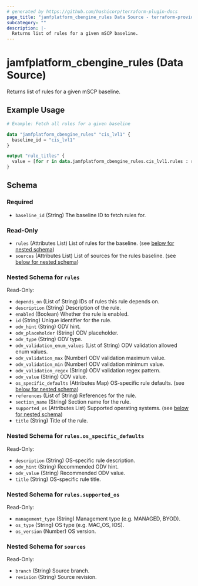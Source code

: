 ```yaml
---
# generated by https://github.com/hashicorp/terraform-plugin-docs
page_title: "jamfplatform_cbengine_rules Data Source - terraform-provider-jamfplatform"
subcategory: ""
description: |-
  Returns list of rules for a given mSCP baseline.
---
```


# jamfplatform_cbengine_rules (Data Source)

Returns list of rules for a given mSCP baseline.

## Example Usage

```terraform
# Example: Fetch all rules for a given baseline

data "jamfplatform_cbengine_rules" "cis_lvl1" {
  baseline_id = "cis_lvl1"
}

output "rule_titles" {
  value = [for r in data.jamfplatform_cbengine_rules.cis_lvl1.rules : r.title]
}
```

<!-- schema generated by tfplugindocs -->
## Schema

### Required

- `baseline_id` (String) The baseline ID to fetch rules for.

### Read-Only

- `rules` (Attributes List) List of rules for the baseline. (see [below for nested schema](#nestedatt--rules))
- `sources` (Attributes List) List of sources for the rules baseline. (see [below for nested schema](#nestedatt--sources))

<a id="nestedatt--rules"></a>
### Nested Schema for `rules`

Read-Only:

- `depends_on` (List of String) IDs of rules this rule depends on.
- `description` (String) Description of the rule.
- `enabled` (Boolean) Whether the rule is enabled.
- `id` (String) Unique identifier for the rule.
- `odv_hint` (String) ODV hint.
- `odv_placeholder` (String) ODV placeholder.
- `odv_type` (String) ODV type.
- `odv_validation_enum_values` (List of String) ODV validation allowed enum values.
- `odv_validation_max` (Number) ODV validation maximum value.
- `odv_validation_min` (Number) ODV validation minimum value.
- `odv_validation_regex` (String) ODV validation regex pattern.
- `odv_value` (String) ODV value.
- `os_specific_defaults` (Attributes Map) OS-specific rule defaults. (see [below for nested schema](#nestedatt--rules--os_specific_defaults))
- `references` (List of String) References for the rule.
- `section_name` (String) Section name for the rule.
- `supported_os` (Attributes List) Supported operating systems. (see [below for nested schema](#nestedatt--rules--supported_os))
- `title` (String) Title of the rule.

<a id="nestedatt--rules--os_specific_defaults"></a>
### Nested Schema for `rules.os_specific_defaults`

Read-Only:

- `description` (String) OS-specific rule description.
- `odv_hint` (String) Recommended ODV hint.
- `odv_value` (String) Recommended ODV value.
- `title` (String) OS-specific rule title.


<a id="nestedatt--rules--supported_os"></a>
### Nested Schema for `rules.supported_os`

Read-Only:

- `management_type` (String) Management type (e.g. MANAGED, BYOD).
- `os_type` (String) OS type (e.g. MAC_OS, IOS).
- `os_version` (Number) OS version.



<a id="nestedatt--sources"></a>
### Nested Schema for `sources`

Read-Only:

- `branch` (String) Source branch.
- `revision` (String) Source revision.
